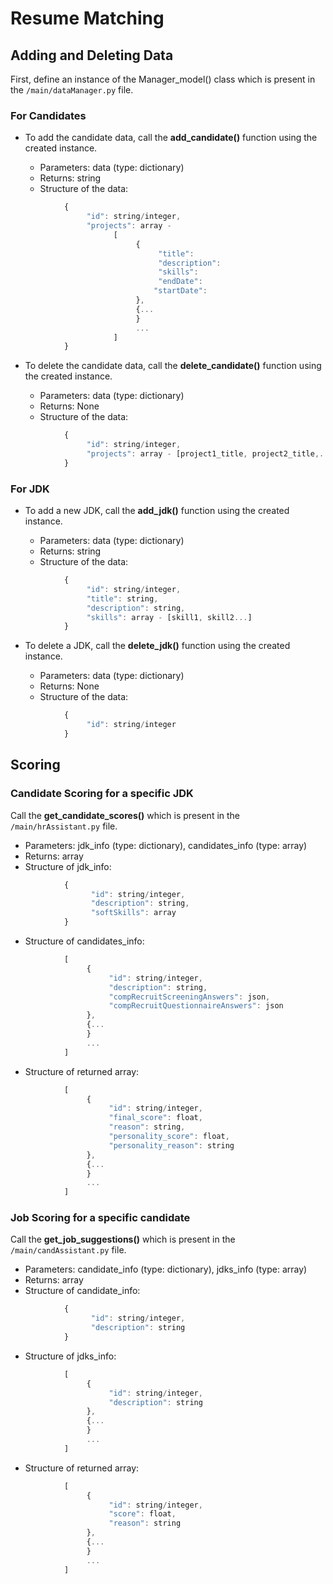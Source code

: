 # Resume Matching

## Adding and Deleting Data

First, define an instance of the Manager_model() class which is present in the `/main/dataManager.py` file.

### For Candidates

- To add the candidate data, call the **add_candidate()** function using the created instance.

  - Parameters: data (type: dictionary)
  - Returns: string
  - Structure of the data:  
```javascript
            {
                 "id": string/integer,  
                 "projects": array -  
                       [  
                            {  
                                 "title":  
                                 "description":  
                                 "skills":  
                                 "endDate":  
                                "startDate":  
                            },  
                            {...  
                            }  
                            ...  
                       ]  
            }
```

- To delete the candidate data, call the **delete_candidate()** function using the created instance.

  - Parameters: data (type: dictionary)
  - Returns: None
  - Structure of the data:  
```javascript
            {  
                 "id": string/integer,  
                 "projects": array - [project1_title, project2_title,...]
            }
```

### For JDK

- To add a new JDK, call the **add_jdk()** function using the created instance.

  - Parameters: data (type: dictionary)
  - Returns: string
  - Structure of the data:  
```javascript
            {  
                 "id": string/integer,
                 "title": string,
                 "description": string,
                 "skills": array - [skill1, skill2...]
            }
```

- To delete a JDK, call the **delete_jdk()** function using the created instance.

  - Parameters: data (type: dictionary)
  - Returns: None
  - Structure of the data:  
```javascript
            {  
                 "id": string/integer
            }
```

## Scoring

### Candidate Scoring for a specific JDK

Call the **get_candidate_scores()** which is present in the `/main/hrAssistant.py` file.
  - Parameters: jdk_info (type: dictionary), candidates_info (type: array)
  - Returns: array
  - Structure of jdk_info:
```javascript
            {  
                  "id": string/integer,
                  "description": string,
                  "softSkills": array
            }
```
  - Structure of candidates_info:
```javascript
            [
                 {
                      "id": string/integer,
                      "description": string,
                      "compRecruitScreeningAnswers": json,
                      "compRecruitQuestionnaireAnswers": json
                 },
                 {...  
                 }  
                 ...  
            ]
```
  - Structure of returned array:
```javascript
            [
                 {
                      "id": string/integer,
                      "final_score": float,
                      "reason": string,
                      "personality_score": float,
                      "personality_reason": string
                 },
                 {...  
                 }  
                 ...  
            ]
```

### Job Scoring for a specific candidate

Call the **get_job_suggestions()** which is present in the `/main/candAssistant.py` file.
  - Parameters: candidate_info (type: dictionary), jdks_info (type: array)
  - Returns: array
  - Structure of candidate_info:
```javascript
            {  
                  "id": string/integer,
                  "description": string
            }
```
  - Structure of jdks_info:
```javascript
            [
                 {
                      "id": string/integer,
                      "description": string
                 },
                 {...  
                 }  
                 ...  
            ]
```
  - Structure of returned array:
```javascript
            [
                 {
                      "id": string/integer,
                      "score": float,
                      "reason": string
                 },
                 {...  
                 }  
                 ...  
            ]
```
